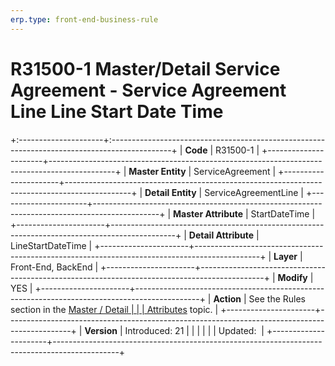 ```yaml
---
erp.type: front-end-business-rule
---
```


# R31500-1 Master/Detail Service Agreement - Service Agreement Line Line Start Date Time
+:---------------------+:---------------------------------------------------------------------------------------------+
| **Code**             | R31500-1                                                                                     |
+----------------------+----------------------------------------------------------------------------------------------+
| **Master Entity**    | ServiceAgreement                                                                             |
+----------------------+----------------------------------------------------------------------------------------------+
| **Detail Entity**    | ServiceAgreementLine                                                                         |
+----------------------+----------------------------------------------------------------------------------------------+
| **Master Attribute** | StartDateTime                                                                                |
+----------------------+----------------------------------------------------------------------------------------------+
| **Detail Attribute** | LineStartDateTime                                                                            |
+----------------------+----------------------------------------------------------------------------------------------+
| **Layer**            | Front-End, BackEnd                                                                           |
+----------------------+----------------------------------------------------------------------------------------------+
| **Modify**           | YES                                                                                          |
+----------------------+----------------------------------------------------------------------------------------------+
| **Action**           | See the Rules section in the [Master / Detail                                                |
|                      | Attributes](https://confluence.erp.net/pages/viewpage.action?pageId=2523212) topic.          |
+----------------------+----------------------------------------------------------------------------------------------+
| **Version**          | Introduced: 21                                                                               |
|                      |                                                                                              |
|                      | Updated:                                                                                     |
+----------------------+----------------------------------------------------------------------------------------------+
